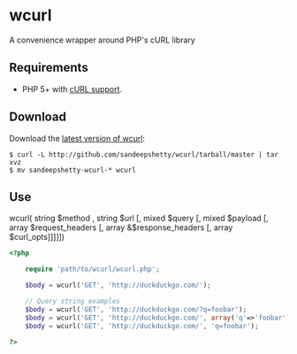 # wcurl

A convenience wrapper around PHP's cURL library


## Requirements

* PHP 5+ with [cURL support](http://php.net/manual/en/book.curl.php).


## Download
Download the [latest version of wcurl](https://github.com/sandeepshetty/wcurl/archives/master):

```shell
$ curl -L http://github.com/sandeepshetty/wcurl/tarball/master | tar xvz
$ mv sandeepshetty-wcurl-* wcurl
```


## Use


wcurl( string $method , string $url [, mixed $query [, mixed $payload [, array $request_headers [, array &$response_headers [, array $curl_opts]]]]])


```php
<?php

	require 'path/to/wcurl/wcurl.php';

	$body = wcurl('GET', 'http://duckduckgo.com/');

	// Query string examples
	$body = wcurl('GET', 'http://duckduckgo.com/?q=foobar');
	$body = wcurl('GET', 'http://duckduckgo.com/', array('q'=>'foobar'));
	$body = wcurl('GET', 'http://duckduckgo.com/', 'q=foobar');

?>
```